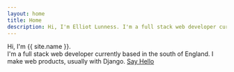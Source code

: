 ```yaml
---
layout: home
title: Home
description: Hi, I'm Elliot Lunness. I'm a full stack web developer currently based in the south of England. I make web products, usually with Django.
---
```


Hi, I'm <span class="oblue">{{ site.name }}.</span><br>
I'm a full stack web developer currently based in the south of England. I make web products, usually with Django.
<a href='mailto:hi@lazercube.com' rel='nofollow' >Say Hello</a>

